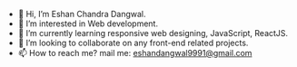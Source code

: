 - 👋 Hi, I’m Eshan Chandra Dangwal.
- 👀 I’m interested in Web development.
- 🌱 I’m currently learning responsive web designing, JavaScript, ReactJS.
- 💞️ I’m looking to collaborate on any front-end related projects.
- 📫 How to reach me? mail me: eshandangwal9991@gmail.com
 <!---
Eshan01/Eshan01 is a ✨ special ✨ repository because its `README.md` (this file) appears on your GitHub profile.
You can click the Preview link to take a look at your changes.
--->
